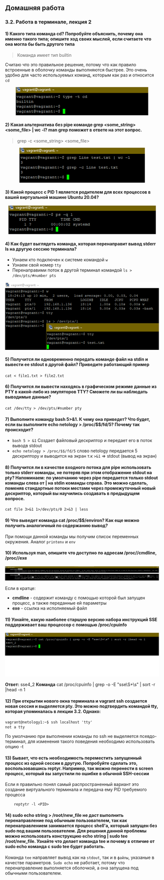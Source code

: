 ## Домашняя работа 
### 3.2. Работа в терминале, лекция 2

#### 1) Какого типа команда cd? Попробуйте объяснить, почему она именно такого типа; опишите ход своих мыслей, если считаете что она могла бы быть другого типа

> Команда имеет тип builtin 

Считаю что это правильное решение, потому что как правило встроенные в оболочку команды выполняются быстрее. Это очень удобно для часто используемых команд, которым как раз и относится `cd`

<span style="display:block;text-align:center">![image#1](./img/1.png)</span>

#### 2) Какая альтернатива без pipe команде grep <some_string> <some_file> | wc -l? man grep поможет в ответе на этот вопрос.

> grep -c <some_string> <some_file>

<span style="display:block;text-align:center">![image#2 ](./img/2.png)</span>

#### 3) Какой процесс с PID 1 является родителем для всех процессов в вашей виртуальной машине Ubuntu 20.04?

<span style="display:block;text-align:center">![image#3 ](./img/3.png)</span>

#### 4) Как будет выглядеть команда, которая перенаправит вывод stderr ls на другую сессию терминала?
+ Узнаем кто подключен к системе командой `w`
+ Узнаем свой номер `tty`
+ Перенаправими поток в другой терминал командой `ls > /dev/pts/#number pts`

<span style="display:block;text-align:center">![image#4 ](./img/4.png)</span>

#### 5) Получится ли одновременно передать команде файл на stdin и вывести ее stdout в другой файл? Приведите работающий пример

`cat < file1.txt > file2.txt`

#### 6) Получится ли вывести находясь в графическом режиме данные из PTY в какой-либо из эмуляторов TTY? Сможете ли вы наблюдать выводимые данные?

`cat /dev/tty > /dev/pts/#number pty`

#### 7) Выполните команду bash 5>&1. К чему она приведет? Что будет, если вы выполните echo netology > /proc/$$/fd/5? Почему так происходит?

+ `bash 5 > &1` Создает файловый дескриптор и передает его в поток выводв stdout
+ `echo netology > /proc/$$/fd/5` слово netology передается 5 дескриптору и выводится на экран т.к `>&1` => stdout (вывод на экран)

#### 8) Получится ли в качестве входного потока для pipe использовать только stderr команды, не потеряв при этом отображение stdout на pty? Напоминаем: по умолчанию через pipe передается только stdout команды слева от | на stdin команды справа. Это можно сделать, поменяв стандартные потоки местами через промежуточный новый дескриптор, который вы научились создавать в предыдущем вопросе.
    cat file 3>&1 1>/dev/pts/0 2>&3 | less
#### 9) Что выведет команда cat /proc/$$/environ? Как еще можно получить аналогичный по содержанию вывод?

При помощи данной команды мы получим список переменных окружения. Аналог `printenv` и `env`

#### 10) Используя man, опишите что доступно по адресам /proc/<PID>/cmdline, /proc/<PID>/exe

<span style="display:block;text-align:center">![image#10 ](./img/10.1.png)</span>
<span style="display:block;text-align:center">![image#10.2 ](./img/10.2.png)</span>

Если в кратце: 
+ **cmdline** - содержит команду с помощью которой был запущен процесс, а также переданные ей параметры
+ **exe** - ссылка на исполняемый файл

#### 11) Узнайте, какую наиболее старшую версию набора инструкций SSE поддерживает ваш процессор с помощью /proc/cpuinfo

<span style="display:block;text-align:center">![image#12 ](./img/11.png)</span>

**Ответ:** sse4_2
**Команда** cat /proc/cpuinfo | grep -o -E "sse\S+\s" | sort -r |head -n 1

#### 12) При открытии нового окна терминала и vagrant ssh создается новая сессия и выделяется pty. Это можно подтвердить командой tty, которая упоминалась в лекции 3.2. Однако:

    vagrant@netology1:~$ ssh localhost 'tty'	
    not a tty

По умолчанию при выполнении команды по ssh не выделяется псевдо-терминал, для изменения такого поведения необходимо использовать опцию -t

#### 13) Бывает, что есть необходимость переместить запущенный процесс из одной сессии в другую. Попробуйте сделать это, воспользовавшись reptyr. Например, так можно перенести в screen процесс, который вы запустили по ошибке в обычной SSH-сессии
Если я правильно понял самый распространенный вариант это создание виртуального терминала и передача ему PID требуемого процесса
```
    reptytr -l <PID>
```
#### 14) sudo echo string > /root/new_file не даст выполнить перенаправление под обычным пользователем, так как перенаправлением занимается процесс shell'а, который запущен без sudo под вашим пользователем. Для решения данной проблемы можно использовать конструкцию echo string | sudo tee /root/new_file. Узнайте что делает команда tee и почему в отличие от sudo echo команда с sudo tee будет работать.

Команда `tee` направляет вывод как на `stdout`, так и в `файлы`, указаные в качестве параметров. `Sudo echo` не работает, потому что перенаправление выполняется оболочкой, а она запущена под обычными пользователем.


